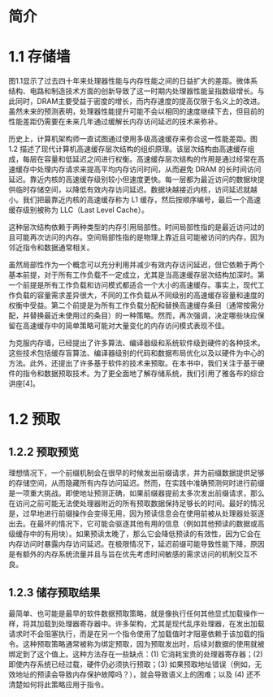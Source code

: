 #  简介

# 1.1 存储墙

图1.1显示了过去四十年来处理器性能与内存性能之间的日益扩大的差距。微体系结构、电路和制造技术方面的创新导致了这一时期内处理器性能呈指数级增长。与此同时，DRAM主要受益于密度的增长，而内存速度的提高仅限于名义上的改进。虽然未来的预测表明，处理器性能提升可能不会以相同的速度继续下去，但目前的性能差距仍需要在未来几年通过缓解长内存访问延迟的技术来弥补。

历史上，计算机架构师一直试图通过使用多级高速缓存来弥合这一性能差距。图 1.2 描述了现代计算机高速缓存层次结构的组织原理。该层次结构由高速缓存组成，每层在容量和低延迟之间进行权衡。高速缓存层次结构的作用是通过经常在高速缓存中处理内存请求来提高平均内存访问时间，从而避免 DRAM 的长时间访问延迟。靠近内核的高速缓存级别较小但速度更快。每一层都为最近访问的数据块提供临时存储空间，以降低有效内存访问延迟。数据块越接近内核，访问延迟就越小。我们把最靠近内核的高速缓存称为 L1 缓存，然后按顺序编号，最后一个高速缓存级别被称为 LLC（Last Level Cache）。

这种层次结构依赖于两种类型的内存引用局部性。时间局部性指的是最近访问过的且可能再次访问的内存。空间局部性指的是物理上靠近且可能被访问的内存，因为邻近指令和数据通常相关。

虽然局部性作为一个概念可以充分利用并减少有效内存访问延迟，但它依赖于两个基本前提，对于所有工作负载不一定成立，尤其是当高速缓存层次结构加深时。第一个前提是所有工作负载和访问模式都适合一个大小的高速缓存。事实上，现代工作负载的容量需求差异很大，不同的工作负载从不同级别的高速缓存容量和速度的权衡中受益。第二个前提是为所有工作负载分配和替换高速缓存条目（通常按需分配，并替换最近未使用过的条目）的一种策略。然而，再次强调，决定哪些块应保留在高速缓存中的简单策略可能对大量变化的内存访问模式表现不佳。

为克服内存墙，已经提出了许多算法、编译器级和系统软件级到硬件的各种技术。这些技术包括缓存盲算法、编译器级别的代码和数据布局优化以及以硬件为中心的方法。此外，还提出了许多基于软件的技术来预取。在本书中，我们关注于基于硬件的指令和数据预取技术。为了更全面地了解存储系统，我们引用了雅各布的综合讲座[4]。

# 1.2 预取

## 1.2.2 预取预览

理想情况下，一个前缀机制会在很早的时候发出前缀请求，并为前缀数据提供足够的存储空间，从而隐藏所有内存访问延迟。然而，在实践中准确预测何时进行前缀是一项重大挑战。即使地址预测正确，如果前缀器提前太多次发出前缀请求，那么在访问之前可能无法使处理器附近的所有预取数据保持足够长的时间。最好的情况是，过早地进行前缀操作会变得无用，因为预读信息会在使用前被从处理器处驱逐出去。在最坏的情况下，它可能会驱逐其他有用的信息（例如其他预读的数据或高级缓存中的有用块）。如果预读太晚了，那么它会降低预读的有效性，因为它会在内存访问时暴露内存访问延迟。在极限情况下，延迟前缀可能导致性能下降，原因是有额外的内存系统流量并且与旨在优先考虑时间敏感的需求访问的机制交互不良。

## 1.2.3  储存预取结果

最简单、也可能是最早的软件数据预取策略，就是像执行任何其他显式加载操作一样，将其加载到处理器寄存器中。许多架构，尤其是现代乱序处理器，在发出加载请求时不会阻塞执行，而是在另一个指令使用了加载值时才阻塞依赖于该加载的指令。这种预取策略通常被称为绑定预取，因为预取发出时，后续对数据的使用就被绑定到了这个值上。这种方法存在一些缺点：(1) 它消耗宝贵的处理器寄存器；(2) 即使内存系统已经过载，硬件仍必须执行预取；(3) 如果预取地址错误（例如，无效地址的预读会导致内存保护故障吗？），就会导致语义上的困难；以及 (4) 还不清楚如何将此策略应用于指令。


